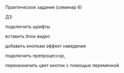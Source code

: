 Практическое задание (семинар 6)

ДЗ:

подключить шрифты

вставить блок видео

добавить кнопкам эффект наведения

подключить препроцессор, 

переназначить цвет кнопок с помощью переменной 